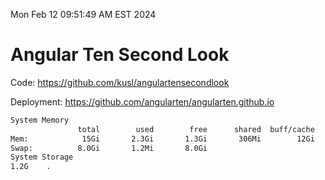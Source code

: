 Mon Feb 12 09:51:49 AM EST 2024

# Angular Ten Second Look

Code: https://github.com/kusl/angulartensecondlook

Deployment: https://github.com/angularten/angularten.github.io

```bash
System Memory
               total        used        free      shared  buff/cache   available
Mem:            15Gi       2.3Gi       1.3Gi       306Mi        12Gi        13Gi
Swap:          8.0Gi       1.2Mi       8.0Gi
System Storage
1.2G	.
```
```bash
